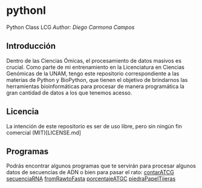 # pythonI
Python Class LCG
_Author: Diego Carmona Campos_

## Introducción
Dentro de las Ciencias Ómicas, el procesamiento de datos masivos es crucial. Como parte de mi entrenamiento en la Licenciatura en Ciencias Genómicas de la UNAM, tengo este repositorio correspondiente a las materias de Python y BioPython, que tienen el objetivo de brindarnos las herramientas bioinformáticas para procesar de manera programática la gran cantidad de datos a los que tenemos acesso.

## Licencia
La intención de este repositorio es ser de uso libre, pero sin ningún fin comercial 
(MIT)[LICENSE.md]

## Programas
Podrás encontrar algunos programas que te servirán para procesar algunos datos de secuencias de ADN o bien para pasar el rato:
  [contarATCG](https://github.com/diego-carc/pythonI/tree/master/tareas/contarATCG)
  [secuenciaRNA](https://github.com/diego-carc/pythonI/tree/master/tareas/secuenciaRNA)
  [fromRawtoFasta](https://github.com/diego-carc/pythonI/tree/master/tareas/fromRawToFasta)
  [porcentajeATGC](https://github.com/diego-carc/pythonI/tree/master/tareas/porcentajeATCG)
  [piedraPapelTijeras](https://github.com/diego-carc/pythonI/tree/master/tareas/piedraPapelTijera)

